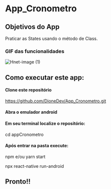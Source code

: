 # App_Cronometro

## Objetivos do App

Praticar as States usando o método de Class.

### GIF das funcionalidades

![Hnet-image (1)](https://user-images.githubusercontent.com/73083955/99725517-06a5fd00-2a94-11eb-85db-25bf252eb85f.gif)

## Como executar este app:
#### Clone este repositório
https://github.com/DioneDev/App_Cronometro.git

#### Abra o emulador android

#### Em seu terminal localize o repositório:
cd appCronometro

#### Após entrar na pasta execute:

npm e/ou yarn start

npx react-native run-android

## Pronto!!
